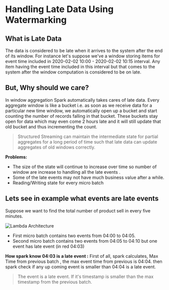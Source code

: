 # Handling Late Data Using Watermarking

## What is Late Data
The data is considered to be late when it arrives to the system after the end of its window. For instance let's suppose we've a window storing items for event time included in 2020-02-02 10:00 - 2020-02-02 10:15 interval. Any item having the event time included in this interval but that comes to the system after the window computation is considered to be on late. 

## But, Why should we care?
In window aggregation Spark automatically takes cares of late data. Every aggregate window is like a bucket i.e. as soon as we receive data for a particular new time window, we automatically open up a bucket and start counting the number of records falling in that bucket. These buckets stay open for data which may even come 2 hours late and it will still update that old bucket and thus incrementing the count.

> Structured Streaming can maintain the intermediate state for partial aggregates for a long period of time such that late data can update aggregates of old windows correctly.

**Problems:**

 - The size of the state will continue to increase over time so number of window are increase to handling all the late events .
 - Some of the late events may not have much business value after a while.
 - Reading/Writing state for every micro batch   

## Lets see in example what events are late events

Suppose we want to find the total number of product sell in every five minutes.

![Lambda Architecture](https://github.com/gurditsingh/blog/blob/gh-pages/_screenshots/late_1.jpg?raw=true) 

 - First micro batch contains two events from 04:00 to 04:05.
 - Second micro batch contains two events from 04:05 to 04:10 but one event has late event (in red 04:03)
 
 **How spark know 04:03 is a late event :**   First of all, spark calculates, Max Time from previous batch , the max event time from previous is 04:04. then spark check if any up coming event is smaller than 04:04 is a late event.

> The event is a late event. If it's timestamp is smaller than the max timestamp from the previous batch.


<!--stackedit_data:
eyJoaXN0b3J5IjpbLTExNjk4MzY3NDcsMTY5MzM4OTY1OSwtMz
U5MTQ1MzU5LDQ3NjQzNTA0NywtMTE3NTUzNjg3OSw2Mjk4MDI3
NzMsNjI0NjIwMjEwLDExOTkzMTQ1NjIsLTEyOTU0MDE0NjgsND
MyNzY5NzQ3LDU1MTI0NjY2LDQ0OTc0MjgsNzk5NzM5MTcyLC0y
MzQzODk0MCwtMjA4Mjk1MzI0MCw4OTMxOTA4MjksLTE5NjQyNT
c1MTksLTE3MjAzMzQ5NTksLTEwNTY2NzIxOTIsMTQyMDc5ODU2
MV19
-->